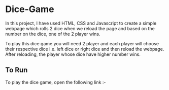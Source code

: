# Dice-Game
In this project, I have used HTML, CSS and Javascript to create a simple webpage which rolls 2 dice when we reload the page and based on the number on the dice, one of the 2 player wins. 

To play this dice game you will need 2 player and each player will choose their respective dice i.e. left dice or right dice and then reload the webpage. After reloading, the player whose dice have higher number wins.

## To Run
To play the dice game, open the following link :-
